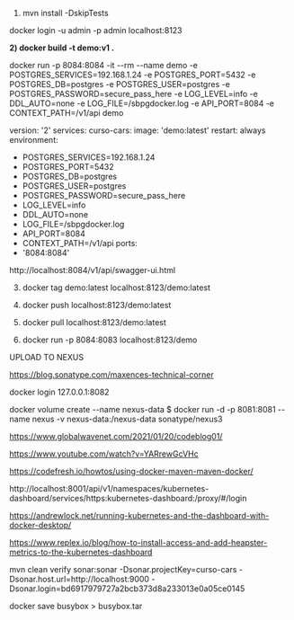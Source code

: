 1) mvn install -DskipTests

docker login -u admin -p admin localhost:8123

**2) docker build -t demo:v1 .**

docker run -p 8084:8084 -it --rm --name demo 
-e POSTGRES_SERVICES=192.168.1.24 
-e POSTGRES_PORT=5432 
-e POSTGRES_DB=postgres 
-e POSTGRES_USER=postgres 
-e POSTGRES_PASSWORD=secure_pass_here 
-e LOG_LEVEL=info 
-e DDL_AUTO=none 
-e LOG_FILE=/sbpgdocker.log 
-e API_PORT=8084 
-e CONTEXT_PATH=/v1/api demo

version: '2'
services:
curso-cars:
image: 'demo:latest'
restart: always   
environment:
- POSTGRES_SERVICES=192.168.1.24
- POSTGRES_PORT=5432
- POSTGRES_DB=postgres
- POSTGRES_USER=postgres
- POSTGRES_PASSWORD=secure_pass_here
- LOG_LEVEL=info
- DDL_AUTO=none
- LOG_FILE=/sbpgdocker.log
- API_PORT=8084
- CONTEXT_PATH=/v1/api
ports:
- '8084:8084'

http://localhost:8084/v1/api/swagger-ui.html

3)  docker tag demo:latest localhost:8123/demo:latest

4) docker push localhost:8123/demo:latest

5) docker pull localhost:8123/demo:latest

6) docker run -p 8084:8083 localhost:8123/demo

UPLOAD TO NEXUS

https://blog.sonatype.com/maxences-technical-corner


docker login 127.0.0.1:8082

docker volume create --name nexus-data
$ docker run -d -p 8081:8081 --name nexus -v nexus-data:/nexus-data sonatype/nexus3

https://www.globalwavenet.com/2021/01/20/codeblog01/

https://www.youtube.com/watch?v=YARrewGcVHc

https://codefresh.io/howtos/using-docker-maven-maven-docker/

http://localhost:8001/api/v1/namespaces/kubernetes-dashboard/services/https:kubernetes-dashboard:/proxy/#/login

https://andrewlock.net/running-kubernetes-and-the-dashboard-with-docker-desktop/

https://www.replex.io/blog/how-to-install-access-and-add-heapster-metrics-to-the-kubernetes-dashboard

mvn clean verify sonar:sonar -Dsonar.projectKey=curso-cars -Dsonar.host.url=http://localhost:9000 -Dsonar.login=bd6917979727a2bcb373d8a233013e0a05ce0145

docker save busybox > busybox.tar


